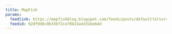 ```yaml
---
title: MapFish
params:
  feedlink: https://mapfishblog.blogspot.com/feeds/posts/default?alt=rss
  feedid: 92df9d8c0b33bf2ce78b15a4331be64d
---
```

